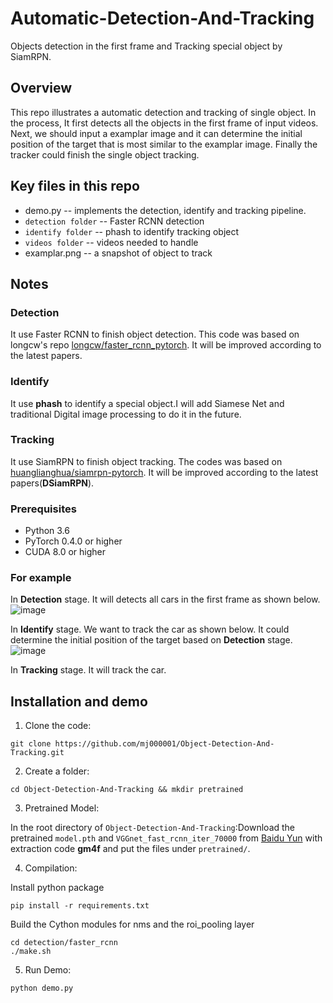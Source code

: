 # Automatic-Detection-And-Tracking
Objects detection in the first frame and Tracking special object by SiamRPN.
## Overview
This repo illustrates a automatic detection and tracking of single object. In the process, It first detects all the objects in the first frame of input videos. Next, we should input a examplar image and it can determine the initial position of the target that is most similar to the examplar image. Finally the tracker could finish the single object tracking.
## Key files in this repo
  * demo.py -- implements the detection, identify and tracking pipeline.
  * `detection folder` -- Faster RCNN detection
  * `identify folder` -- phash to identify tracking object
  * `videos folder` -- videos needed to handle
  * examplar.png -- a snapshot of object to track
## Notes
### Detection
It use Faster RCNN to finish object detection. This code was based on longcw's repo [longcw/faster_rcnn_pytorch](https://github.com/longcw/faster_rcnn_pytorch). It will be improved according to the latest papers.
### Identify
It use **phash** to identify a special object.I will add Siamese Net and traditional Digital image processing to do it in the future.
### Tracking
It use SiamRPN to finish object tracking. The codes was based on [huanglianghua/siamrpn-pytorch](https://github.com/huanglianghua/siamrpn-pytorch). It will be improved according to the latest papers(**DSiamRPN**).
### Prerequisites
* Python 3.6
* PyTorch 0.4.0 or higher
* CUDA 8.0 or higher
### For example
In **Detection** stage. It will detects all cars in the first frame as shown below.
![image](https://github.com/mj000001/Object-Detection-And-Tracking/blob/master/others/out.jpg)

In **Identify** stage. We want to track the car as shown below. It could determine the initial position of the target based on **Detection** stage.  
![image](https://github.com/mj000001/Object-Detection-And-Tracking/blob/master/examplar.png)

In **Tracking** stage. It will track the car.
## Installation and demo
  1. Clone the code:
  ```
  git clone https://github.com/mj000001/Object-Detection-And-Tracking.git
  ```
  2. Create a folder:
  ```
  cd Object-Detection-And-Tracking && mkdir pretrained
  ```
  3. Pretrained Model:
  
  In the root directory of `Object-Detection-And-Tracking`:Download the pretrained `model.pth` and `VGGnet_fast_rcnn_iter_70000`  from [Baidu Yun](https://pan.baidu.com/s/1hoTAVaREj4oZrc8HdtNlDA) with extraction code **gm4f** and put the files under `pretrained/`.  
  
  4. Compilation:
  
  Install python package
  ```
  pip install -r requirements.txt
  ```
  
  Build the Cython modules for nms and the roi_pooling layer
  ```
  cd detection/faster_rcnn
  ./make.sh
  ```
  5. Run Demo:
  ```
  python demo.py
  ```
